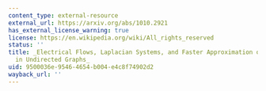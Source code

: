 ```yaml
---
content_type: external-resource
external_url: https://arxiv.org/abs/1010.2921
has_external_license_warning: true
license: https://en.wikipedia.org/wiki/All_rights_reserved
status: ''
title: _Electrical Flows, Laplacian Systems, and Faster Approximation of Maximum Flow
  in Undirected Graphs_
uid: 9500036e-9546-4654-b004-e4c8f74902d2
wayback_url: ''
---
```

